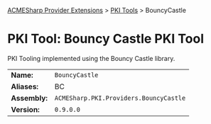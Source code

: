 ﻿[ACMESharp Provider Extensions](../) > [PKI Tools](./) > BouncyCastle

# PKI Tool: Bouncy Castle PKI Tool

PKI Tooling implemented using the Bouncy Castle library.

| | |
|-|-|
| **Name:** | `BouncyCastle`
| **Aliases:** | BC
| **Assembly:** | `ACMESharp.PKI.Providers.BouncyCastle`
| **Version:** | `0.9.0.0`

